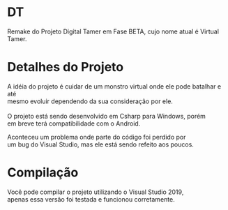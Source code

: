 # DT
Remake do Projeto Digital Tamer em Fase BETA, cujo nome atual é Virtual Tamer.

# Detalhes do Projeto
A idéia do projeto é cuidar de um monstro virtual onde ele pode batalhar e até
<br/>mesmo evoluir dependendo da sua consideração por ele.<br/><br/>
O projeto está sendo desenvolvido em Csharp para Windows, porém
<br/>em breve terá compatibilidade com o Android.

Aconteceu um problema onde parte do código foi perdido por<br/>
um bug do Visual Studio, mas ele está sendo refeito aos poucos.

# Compilação
Você pode compilar o projeto utilizando o Visual Studio 2019,<br/>
apenas essa versão foi testada e funcionou corretamente.
